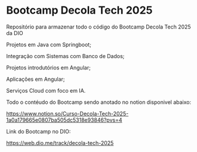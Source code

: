 # Bootcamp Decola Tech 2025
Repositório para armazenar todo o código do Bootcamp Decola Tech 2025 da DIO

Projetos em Java com Springboot;

Integração com Sistemas com Banco de Dados;

Projetos introdutórios em Angular;

Aplicações em Angular;

Serviços Cloud com foco em IA.


Todo o contéudo do Bootcamp sendo anotado no notion disponivel abaixo:

https://www.notion.so/Curso-Decola-Tech-2025-1a0a179665e0807ba505dc5318e93846?pvs=4

Link do Bootcamp no DIO:

https://web.dio.me/track/decola-tech-2025

